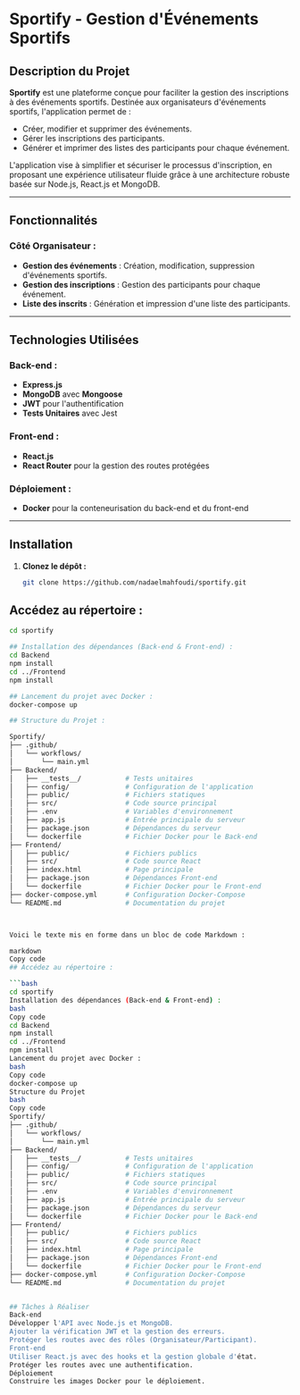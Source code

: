# Sportify - Gestion d'Événements Sportifs

## Description du Projet

**Sportify** est une plateforme conçue pour faciliter la gestion des inscriptions à des événements sportifs. Destinée aux organisateurs d'événements sportifs, l'application permet de :
- Créer, modifier et supprimer des événements.
- Gérer les inscriptions des participants.
- Générer et imprimer des listes des participants pour chaque événement.

L'application vise à simplifier et sécuriser le processus d'inscription, en proposant une expérience utilisateur fluide grâce à une architecture robuste basée sur Node.js, React.js et MongoDB.

---

## Fonctionnalités

### Côté Organisateur :
- **Gestion des événements** : Création, modification, suppression d'événements sportifs.
- **Gestion des inscriptions** : Gestion des participants pour chaque événement.
- **Liste des inscrits** : Génération et impression d'une liste des participants.

---

## Technologies Utilisées

### Back-end :
- **Express.js** 
- **MongoDB** avec **Mongoose**
- **JWT** pour l'authentification
- **Tests Unitaires** avec Jest

### Front-end :
- **React.js** 
- **React Router** pour la gestion des routes protégées

### Déploiement :
- **Docker** pour la conteneurisation du back-end et du front-end

---

## Installation

1. **Clonez le dépôt :**
   ```bash
   git clone https://github.com/nadaelmahfoudi/sportify.git
## Accédez au répertoire :

```bash
cd sportify

## Installation des dépendances (Back-end & Front-end) :
cd Backend
npm install
cd ../Frontend
npm install

## Lancement du projet avec Docker :
docker-compose up

## Structure du Projet :

Sportify/
├── .github/
│   └── workflows/
│       └── main.yml
├── Backend/
│   ├── __tests__/           # Tests unitaires
│   ├── config/              # Configuration de l'application
│   ├── public/              # Fichiers statiques
│   ├── src/                 # Code source principal
│   ├── .env                 # Variables d'environnement
│   ├── app.js               # Entrée principale du serveur
│   ├── package.json         # Dépendances du serveur
│   └── dockerfile           # Fichier Docker pour le Back-end
├── Frontend/
│   ├── public/              # Fichiers publics
│   ├── src/                 # Code source React
│   ├── index.html           # Page principale
│   ├── package.json         # Dépendances Front-end
│   └── dockerfile           # Fichier Docker pour le Front-end
├── docker-compose.yml       # Configuration Docker-Compose
└── README.md                # Documentation du projet



Voici le texte mis en forme dans un bloc de code Markdown :

markdown
Copy code
## Accédez au répertoire :

```bash
cd sportify
Installation des dépendances (Back-end & Front-end) :
bash
Copy code
cd Backend
npm install
cd ../Frontend
npm install
Lancement du projet avec Docker :
bash
Copy code
docker-compose up
Structure du Projet
bash
Copy code
Sportify/
├── .github/
│   └── workflows/
│       └── main.yml
├── Backend/
│   ├── __tests__/           # Tests unitaires
│   ├── config/              # Configuration de l'application
│   ├── public/              # Fichiers statiques
│   ├── src/                 # Code source principal
│   ├── .env                 # Variables d'environnement
│   ├── app.js               # Entrée principale du serveur
│   ├── package.json         # Dépendances du serveur
│   └── dockerfile           # Fichier Docker pour le Back-end
├── Frontend/
│   ├── public/              # Fichiers publics
│   ├── src/                 # Code source React
│   ├── index.html           # Page principale
│   ├── package.json         # Dépendances Front-end
│   └── dockerfile           # Fichier Docker pour le Front-end
├── docker-compose.yml       # Configuration Docker-Compose
└── README.md                # Documentation du projet


## Tâches à Réaliser
Back-end
Développer l'API avec Node.js et MongoDB.
Ajouter la vérification JWT et la gestion des erreurs.
Protéger les routes avec des rôles (Organisateur/Participant).
Front-end
Utiliser React.js avec des hooks et la gestion globale d'état.
Protéger les routes avec une authentification.
Déploiement
Construire les images Docker pour le déploiement.
